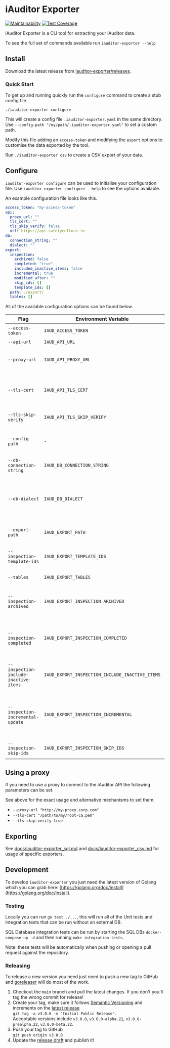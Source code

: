 # iAuditor Exporter

[![Maintainability](https://api.codeclimate.com/v1/badges/39eecd9ef3573ecca044/maintainability)](https://codeclimate.com/github/SafetyCulture/iauditor-exporter/maintainability) [![Test Coverage](https://api.codeclimate.com/v1/badges/39eecd9ef3573ecca044/test_coverage)](https://codeclimate.com/github/SafetyCulture/iauditor-exporter/test_coverage)

iAuditor Exporter is a CLI tool for extracting your iAuditor data.

To see the full set of commands available run `iauditor-exporter --help`

## Install

Download the latest release from [iauditor-exporter/releases](https://github.com/SafetyCulture/iauditor-exporter/releases).

### Quick Start

To get up and running quickly run the `configure` command to create a stub config file.

`./iauditor-exporter configure`

This will create a config file `.iauditor-exporter.yaml` in the same directory. Use `--config-path "/my/path/.iauditor-exporter.yaml"` to set a custom path.

Modify this file adding an `access-token` and modifying the `export` options to customise the data exported by the tool.

Run `./iauditor-exporter csv` to create a CSV export of your data.

## Configure

`iauditor-exporter configure` can be used to initialise your configuration file. Use `iauditor-exporter configure --help` to see the options available.

An example configuration file looks like this.

```yaml
access_token: "my-access-token"
api:
  proxy_url: ""
  tls_cert: ""
  tls_skip_verify: false
  url: https://api.safetyculture.io
db:
  connection_string: ""
  dialect: ""
export:
  inspection:
    archived: false
    completed: "true"
    included_inactive_items: false
    incremental: true
    modified_after: ""
    skip_ids: []
    template_ids: []
  path: ./export/
  tables: []
```

All of the available configuration options can be found below.

| Flag                                  | Environment Variable                            | Configuration Key                          | Description                                                                                   |
|---------------------------------------|-------------------------------------------------|--------------------------------------------|-----------------------------------------------------------------------------------------------|
| `--access-token`                      | `IAUD_ACCESS_TOKEN`                             | `access_token`                             | API Access Token                                                                              |
| `--api-url`                           | `IAUD_API_URL`                                  | `api.url`                                  | iAuditor API URL                                                                              |
| `--proxy-url`                         | `IAUD_API_PROXY_URL`                            | `api.proxy_url`                            | Proxy URL for making API requests through                                                     |
| `--tls-cert`                          | `IAUD_API_TLS_CERT`                             | `api.tls_certs`                            | Custom root CA certificate to use when making API requests                                    |
| `--tls-skip-verify`                   | `IAUD_API_TLS_SKIP_VERIFY`                      | `api.tls_skip_verify`                      | Skip verification of API TLS certificates                                                     |
| `--config-path`                       | `-`                                             | `-`                                        | config file path (default "./.iauditor-exporter.yaml")                                        |
| `--db-connection-string`              | `IAUD_DB_CONNECTION_STRING`                     | `db.connection_string`                     | Database connection string                                                                    |
| `--db-dialect`                        | `IAUD_DB_DIALECT`                               | `db.dialect`                               | Database dialect. mysql, postgres and sqlserver are the only valid options. (default "mysql") |
| `--export-path`                       | `IAUD_EXPORT_PATH`                              | `export.path`                              | CSV Export Path (default "./export/")                                                         |
| `--inspection-template-ids`           | `IAUD_EXPORT_TEMPLATE_IDS`                      | `export.template_ids`                      | Template IDs to filter inspections and schedules by (default all)                             |
| `--tables`                            | `IAUD_EXPORT_TABLES`                            | `export.tables`                            | Tables to export (default all)                                                                |
| `--inspection-archived`               | `IAUD_EXPORT_INSPECTION_ARCHIVED`               | `export.inspection.archived`               | Return archived inspections, false, true or both (default "false")                            |
| `--inspection-completed`              | `IAUD_EXPORT_INSPECTION_COMPLETED`              | `export.inspection.completed`              | Return completed inspections, false, true or both (default "both")                            |
| `--inspection-include-inactive-items` | `IAUD_EXPORT_INSPECTION_INCLUDE_INACTIVE_ITEMS` | `export.inspection.include_inactive_items` | Include inactive items in the inspection_items table (default false)                          |
| `--inspection-incremental-update`     | `IAUD_EXPORT_INSPECTION_INCREMENTAL`            | `export.inspection.incremental`            | Update inspections, inspection_items and templates tables incrementally (default true)        |
| `--inspection-skip-ids`               | `IAUD_EXPORT_INSPECTION_SKIP_IDS`               | `export.inspection.skip_ids`               | Skip storing these inspection IDs                                                             |

## Using a proxy

If you need to use a proxy to connect to the iAuditor API the following parameters can be set.

See above for the exact usage and alternative mechanisms to set them.

- `--proxy-url "http://my-proxy.corp.com"`
- `--tls-cert "/path/to/my/root-ca.pem"`
- `--tls-skip-verify true`

## Exporting

See [docs/iauditor-exporter_sql.md](docs/iauditor-exporter_sql.md) and [docs/iauditor-exporter_csv.md](docs/iauditor-exporter_csv.md) for usage of specific exporters.

## Development

To develop `iauditor-exporter` you just need the latest version of Golang which you can grab here: [https://golang.org/doc/install](https://golang.org/doc/install).

### Testing

Locally you can run `go test ./...`, this will run all of the Unit tests and Integration tests that can be run without an external DB.

SQL Database integration tests can be run by starting the SQL DBs `docker-compose up -d` and then running `make integration-tests`.

Note: these tests will be automatically when pushing or opening a pull request against the repository.

### Releasing

To release a new version you need just need to push a new tag to GitHub and [goreleaser](https://goreleaser.com) will do most of the work.

1. Checkout the `main` branch and pull the latest changes. If you don't you'll tag the wrong commit for release!
2. Create your tag, make sure it follows [Semantic Versioning](https://semver.org) and increments on the [latest release](https://github.com/SafetyCulture/iauditor-exporter/releases)  
`git tag -a v3.0.0 -m "Initial Public Release"`.  
Acceptable versions include `v3.0.0`, `v3.0.0-alpha.22`, `v3.0.0-prealpha.22`, `v3.0.0-beta.22`.
3. Push your tag to GitHub  
`git push origin v3.0.0`
4. Update the [release draft](https://github.com/SafetyCulture/iauditor-exporter/releases) and publish it!
